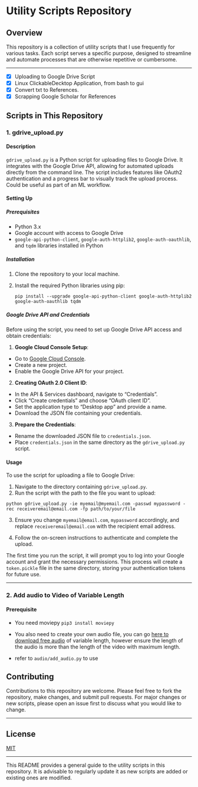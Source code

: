 # Utility Scripts Repository

## Overview
This repository is a collection of utility scripts that I use frequently for various tasks. Each script serves a specific purpose, designed to streamline and automate processes that are otherwise repetitive or cumbersome. 

---
- [x] Uploading to Google Drive Script 
- [x] Linux ClickableDecktop Application, from bash to gui
- [x] Convert txt to References.
- [x] Scrapping Google Scholar for References

## Scripts in This Repository

### 1. gdrive_upload.py

#### Description
`gdrive_upload.py` is a Python script for uploading files to Google Drive. It integrates with the Google Drive API, allowing for automated uploads directly from the command line. The script includes features like OAuth2 authentication and a progress bar to visually track the upload process.
Could be useful as part of an ML workflow. 

#### Setting Up

##### Prerequisites
- Python 3.x
- Google account with access to Google Drive
- `google-api-python-client`, `google-auth-httplib2`, `google-auth-oauthlib`, and `tqdm` libraries installed in Python

##### Installation
1. Clone the repository to your local machine.
2. Install the required Python libraries using pip:

    `pip install --upgrade google-api-python-client google-auth-httplib2 google-auth-oauthlib tqdm`

##### Google Drive API and Credentials
Before using the script, you need to set up Google Drive API access and obtain credentials:

1. **Google Cloud Console Setup**:
- Go to [Google Cloud Console](https://console.cloud.google.com/).
- Create a new project.
- Enable the Google Drive API for your project.

2. **Creating OAuth 2.0 Client ID**:
- In the API & Services dashboard, navigate to “Credentials”.
- Click “Create credentials” and choose “OAuth client ID”.
- Set the application type to “Desktop app” and provide a name.
- Download the JSON file containing your credentials.

3. **Prepare the Credentials**:
- Rename the downloaded JSON file to `credentials.json`.
- Place `credentials.json` in the same directory as the `gdrive_upload.py` script.

#### Usage
To use the script for uploading a file to Google Drive:

1. Navigate to the directory containing `gdrive_upload.py`.
2. Run the script with the path to the file you want to upload:

`python gdrive_upload.py -ie myemail@myemail.com -passwd mypassword -rec receiveremail@email.com -fp path/to/your/file`

3. Ensure you change `myemail@email.com`, `mypassword` accordingly, and replace `receiveremail@email.com` with the recipient email address.

3. Follow the on-screen instructions to authenticate and complete the upload.

The first time you run the script, it will prompt you to log into your Google account and grant the necessary permissions. This process will create a `token.pickle` file in the same directory, storing your authentication tokens for future use.

---
### 2. Add audio to Video of Variable Length
#### Prerequisite 
- You need moviepy
`pip3 install moviepy`
- You also need to create your own audio file, you can go [here to download free audio](https://pixabay.com/music/search/underground/) of variable length, however ensure the length of the audio is more than the length of the video with maximum length.

- refer to `audio/add_audio.py` to use


## Contributing
Contributions to this repository are welcome. Please feel free to fork the repository, make changes, and submit pull requests. For major changes or new scripts, please open an issue first to discuss what you would like to change.

---

## License
[MIT](https://choosealicense.com/licenses/mit/)

---

This README provides a general guide to the utility scripts in this repository. It is advisable to regularly update it as new scripts are added or existing ones are modified.
